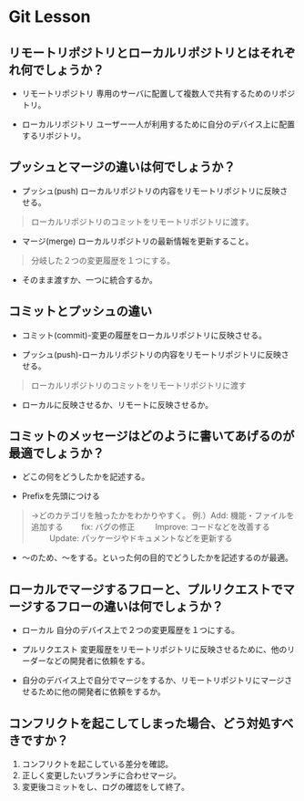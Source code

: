 # Git Lesson

## リモートリポジトリとローカルリポジトリとはそれぞれ何でしょうか？
- リモートリポジトリ 専用のサーバに配置して複数人で共有するためのリポジトリ。

- ローカルリポジトリ ユーザー一人が利用するために自分のデバイス上に配置するリポジトリ。


## プッシュとマージの違いは何でしょうか？
- プッシュ(push) ローカルリポジトリの内容をリモートリポジトリに反映させる。
> ローカルリポジトリのコミットをリモートリポジトリに渡す。

- マージ(merge) ローカルリポジトリの最新情報を更新すること。
> 分岐した２つの変更履歴を１つにする。

- そのまま渡すか、一つに統合するか。


## コミットとプッシュの違い
- コミット(commit)-変更の履歴をローカルリポジトリに反映させる。

- プッシュ(push)-ローカルリポジトリの内容をリモートリポジトリに反映させる。
> ローカルリポジトリのコミットをリモートリポジトリに渡す

- ローカルに反映させるか、リモートに反映させるか。


## コミットのメッセージはどのように書いてあげるのが最適でしょうか？
- どこの何をどうしたかを記述する。

- Prefixを先頭につける
> →どのカテゴリを触ったかをわかりやすく。
> 例.）Add: 機能・ファイルを追加する
>  　　fix: バグの修正
>　  　Improve: コードなどを改善する
> 　　 Update: パッケージやドキュメントなどを更新する

- 〜のため、〜をする。といった何の目的でどうしたかを記述するのが最適。


## ローカルでマージするフローと、プルリクエストでマージするフローの違いは何でしょうか？
- ローカル 自分のデバイス上で２つの変更履歴を１つにする。

- プルリクエスト 変更履歴をリモートリポジトリに反映させるために、他のリーダーなどの開発者に依頼をする。

- 自分のデバイス上で自分でマージをするか、リモートリポジトリにマージさせるために他の開発者に依頼をするか。


## コンフリクトを起こしてしまった場合、どう対処すべきですか？
1. コンフリクトを起こしている差分を確認。
2. 正しく変更したいブランチに合わせマージ。
3. 変更後コミットをし、ログの確認をして終了。

